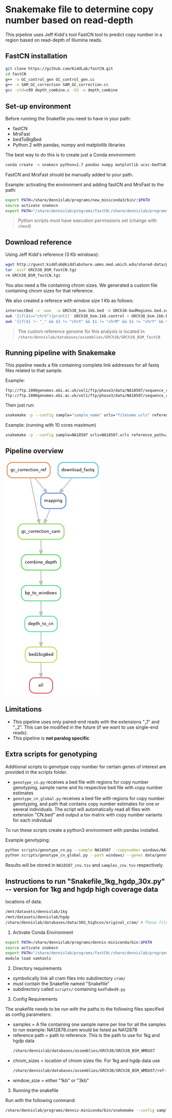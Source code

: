 # Snakemake file to determine copy number based on read-depth

This pipeline uses Jeff Kidd's tool FastCN tool to predict copy number in a region based on read-depth of Illumina reads.

## FastCN installation

```bash
git clone https://github.com/KiddLab/fastCN.git
cd fastCN
g++ -o GC_control_gen GC_control_gen.cc
g++ -o SAM_GC_correction SAM_GC_correction.cc
gcc -std=c99 depth_combine.c -O3 -o depth_combine
```

## Set-up environment

Before running the Snakefile you need to have in your path:
- fastCN
- MrsFast
- bedToBigBed
- Python 2 with pandas, numpy and matplotlib libraries

The best way to do this is to create just a Conda environment:
```bash
conda create -n snakecn python=2.7 pandas numpy matplotlib ucsc-bedToBigBed
```

FastCN and MrsFast should be manually added to your path.

Example: activating the environment and adding fastCN and MrsFast to the path:
```bash
export PATH=/share/dennislab/programs/new_miniconda3/bin/:$PATH
source activate snakecn
export PATH="/share/dennislab/programs/fastCN:/share/dennislab/programs/mrsfast/:$PATH"
```

> Python scripts must have execution permissions set (change with `chmod`)

## Download reference

Using Jeff Kidd's reference (3 Kb windows):
```bash
wget http://guest:kiddlab@kiddlabshare.umms.med.umich.edu/shared-data/public-data/fastCN/GRCh38_BSM_fastCN.tgz
tar -xvzf GRCh38_BSM_fastCN.tgz
rm GRCh38_BSM_fastCN.tgz
```

You also need a file containing chrom sizes. We generated a custom file containing chrom sizes for that reference.

We also created a referece with window size 1 Kb as follows:
```bash
intersectBed -v -wao  -a GRCh38_bsm.1kb.bed -b GRCh38-badRegions.bed.sorted.merge >  GRCh38_bsm.1kb.control
awk '{if($1=="chrX"){print}}' GRCh38_bsm.1kb.control > GRCh38_bsm.1kb.bed.chrXnonParControl
awk '{if($1 !~ "_" && $1 != "chrX" && $1 != "chrM" && $1 != "chrY" && $1 != "chrEBV"){print}}' GRCh38_bsm.1kb.control > GRCh38_bsm.1kb.bed.autoControl
```

> The custom reference genome for this analysis is located in: `/share/dennislab/databases/assemblies/GRCh38/GRCh38_BSM_fastCN`

## Running pipeline with Snakemake

This pipeline needs a file containing complete link addresses for all fastq files related to that sample.

Example:
```
ftp://ftp.1000genomes.ebi.ac.uk/vol1/ftp/phase3/data/NA18507/sequence_read/ERR002346_2.filt.fastq.gz
ftp://ftp.1000genomes.ebi.ac.uk/vol1/ftp/phase3/data/NA18507/sequence_read/ERR002346_1.filt.fastq.gz
```

Then just run:
```bash
snakemake -p --config sample="sample_name" urls="filename.urls" reference_path="path/to/referece" chrom_sizes="path/to/chromsizes"
```

Example: (running with 10 cores maximum)
```bash
snakemake -p --config sample=NA18507 urls=NA18507.urls reference_path=/share/dennislab/databases/assemblies/GRCh38/GRCh38_BSM_WMDUST chrom_sizes=/share/dennislab/databases/assemblies/GRCh38/GRCh38_BSM_WMDUST/ref-WMDUST/GRCh38_BSM.chromsizes -j 10
```

## Pipeline overview

![Rulegraph](figs/rulegraph.png)

## Limitations

- This pipeline uses only paired-end reads with the extensions "_1" and "_2". This can be modified in the future (if we want to use single-end reads).
- This pipeline is **not paralog specific**

## Extra scripts for genotyping

Additional scripts to genotype copy number for certain genes of interest are provided in the scripts folder.
- `genotype_cn.py` receives a bed file with regions for copy number genotyping, sample name and its respective bed file with copy number estimates
- `genotype_cn_global.py` receives a bed file with regions for copy number genotyping, and path that contains copy number estimates for one or several individuals. The script will automatically read all files with extension "CN.bed" and output a tsv matrix with copy number variants for each individual

To run these scripts create a python3 environment with pandas installed.

Example genotyping:
```bash
python scripts/genotype_cn.py --sample NA18507 --copynumber windows/NA18507.depth.1kb.bed.CN.bed --genes data/genotypable_regions.bed
python scripts/genotype_cn_global.py --path windows/ --genes data/genotypable_regions.bed
```

Results will be stored in `NA18507_cnv.tsv` and `samples_cnv.tsv` respectively.




## Instructions to run "Snakefile_1kg_hgdp_30x.py" -- version for 1kg and hgdp high coverage data

locations of data:
```bash
/mnt/datasets/dennislab/1kg
/mnt/datasets/dennislab/hgdp
/share/dennislab/databases/data/1KG_highcov/original_cram/ # These files were re-downloaded because they were corrupted in the /mnt/databases/dennislab/ directories
```

1. Activate Conda Environment

```bash
export PATH=/share/dennislab/programs/dennis-miniconda/bin:$PATH
source activate snakecn
export PATH="/share/dennislab/programs/fastCN:/share/dennislab/programs/mrsfast/:$PATH"
module load samtools
```

2. Directory requirements

- symbolically link all cram files into subdirectory `cram/`
- must contain the Snakefile named "Snakefile"
- subdirectory called `scripts/` containing `bedToBed9.py`

3. Config Requirements

The snakefile needs to be run with the paths to the following files specified as config parameters:
- samples = A file containing one sample name per line for all the samples to run
    example: NA12878.cram would be listed as NA12878
- reference path = path to reference. This is the path to use for 1kg and hgdp data
   ```bash
   /share/dennislab/databases/assemblies/GRCh38/GRCh38_BSM_WMDUST
   ```
- chrom_sizes = location of chrom sizes file. For 1kg and hgdp data use
  ```bash
  /share/dennislab/databases/assemblies/GRCh38/GRCh38_BSM_WMDUST/ref-WMDUST/GRCh38_BSM.chromsizes
  ```
- window_size = either "1kb" or "3kb"

3. Running the snakefile

Run with the following command:

```bash
/share/dennislab/programs/dennis-miniconda/bin/snakemake --config samples=samples.txt reference_path=/share/dennislab/databases/assemblies/GRCh38/GRCh38_BSM_WMDUST chrom_sizes=/share/dennislab/databases/assemblies/GRCh38/GRCh38_BSM_WMDUST/ref-WMDUST/GRCh38_BSM.chromsizes window_size=1kb -p -j 10

```
